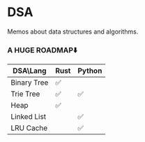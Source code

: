 # DSA

Memos about data structures and algorithms.



### A HUGE ROADMAP⬇️

| DSA\Lang    | Rust | Python |
| ----------- | ---- | ------ |
| Binary Tree | ✅    |        |
| Trie Tree   | ✅    | ✅      |
| Heap        | ✅    |        |
| Linked List |      | ✅      |
| LRU Cache   |      | ✅      |

